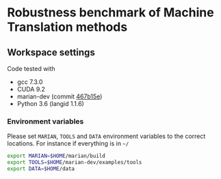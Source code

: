 # Robustness benchmark of Machine Translation methods

## Workspace settings

Code tested with

- gcc 7.3.0
- CUDA 9.2
- marian-dev (commit [467b15e](https://github.com/marian-nmt/marian-dev/commit/467b15e2b94b7c7b25ceaee764f790d8faaeabf2))
- Python 3.6 (langid 1.1.6)

### Environment variables

Please set `MARIAN`, `TOOLS` and `DATA` environment variables to the correct locations.
For instance if everything is in `~/`

```bash
export MARIAN=$HOME/marian/build
export TOOLS=$HOME/marian-dev/examples/tools
export DATA=$HOME/data
```
